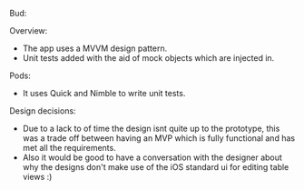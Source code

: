 Bud:

Overview:
- The app uses a MVVM design pattern.
- Unit tests added with the aid of mock objects which are injected in.

Pods:
- It uses Quick and Nimble to write unit tests.

Design decisions:
- Due to a lack to of time the design isnt quite up to the prototype, this was a trade off between having an MVP which is fully functional and has met all the requirements.
- Also it would be good to have a conversation with the designer about why the designs don't make use of the iOS standard ui for editing table views :)
